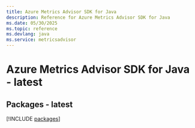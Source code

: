 ```yaml
---
title: Azure Metrics Advisor SDK for Java
description: Reference for Azure Metrics Advisor SDK for Java
ms.date: 05/30/2025
ms.topic: reference
ms.devlang: java
ms.service: metricsadvisor
---
```

# Azure Metrics Advisor SDK for Java - latest
## Packages - latest
[!INCLUDE [packages](metrics-advisor-index.md)]